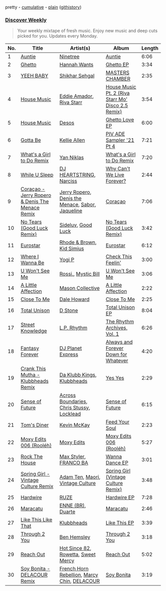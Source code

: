 pretty - [cumulative](/playlists/cumulative/Discover%20Weekly.md) - [plain](/playlists/plain/37i9dQZEVXcERLiUqU2pJX) ([githistory](https://github.githistory.xyz/vitokorn/spotify-playlist-archive/blob/master/playlists/plain/37i9dQZEVXcERLiUqU2pJX))
### [Discover Weekly](https://open.spotify.com/playlist/37i9dQZEVXcERLiUqU2pJX)

> Your weekly mixtape of fresh music. Enjoy new music and deep cuts picked for you. Updates every Monday.

| No. | Title | Artist(s) | Album | Length |
|---|---|---|---|---|
| 1 | [Auntie](https://open.spotify.com/track/7CoHTek0CISwylxMw2s0IA) | [Ninetree](https://open.spotify.com/artist/4D6LAGgsX3m13vegcn4G6p) | [Auntie](https://open.spotify.com/album/3AFLLVW65M0fnYR0bCwnjR) | 6:06 |
| 2 | [Ghetto](https://open.spotify.com/track/0NVG5DoB69ylg6MWbsNUH1) | [Hannah Wants](https://open.spotify.com/artist/7sK4hnuUOXw6VStDw0q8NI) | [Ghetto EP](https://open.spotify.com/album/0Yk2UyQvhV8Jx2AvvFYtev) | 3:34 |
| 3 | [YEEH BABY](https://open.spotify.com/track/6YTwI8kwVp6i1qAEKY5RMQ) | [Shikhar Sehgal](https://open.spotify.com/artist/2sOHDPF7BrxXbOoVgByxhO) | [MASTERS CHAMBER](https://open.spotify.com/album/3ClS6dqSoSUGm87JL6wUXr) | 2:35 |
| 4 | [House Music](https://open.spotify.com/track/3uKF3M3epzWmvA7n21hAx3) | [Eddie Amador](https://open.spotify.com/artist/4d4BTB5YOMdDyTCgU1boCN), [Riva Starr](https://open.spotify.com/artist/1TRFAJu3Cw64APToZaGk9D) | [House Music Pt. 2 (Riva Starr Mo' Disco 2.5 Remix)](https://open.spotify.com/album/3tW91bv2HwU3sq930bVZhG) | 3:54 |
| 5 | [House Music](https://open.spotify.com/track/1GGnUobPVBiV8SgosthVDb) | [Desos](https://open.spotify.com/artist/0WzwuUetbheck154H4iyLu) | [Ghetto Love EP](https://open.spotify.com/album/74aWFWzJJPcJebvjLLivzF) | 6:00 |
| 6 | [Gotta Be](https://open.spotify.com/track/4zBDUmeEZffvdKXS1Afz4f) | [Kellie Allen](https://open.spotify.com/artist/0ITmVPvWLd1t4emVerjKAt) | [PIV ADE Sampler '21 Pt 4](https://open.spotify.com/album/78dGgX1j7SUXv44cDDguU5) | 7:21 |
| 7 | [What's a Girl to Do Remix](https://open.spotify.com/track/1itCvcS9AZuSCaEtoHp55h) | [Yan Niklas](https://open.spotify.com/artist/6DeLMk3WikiQf7PEiTy1mO) | [What's a Girl to Do Remix](https://open.spotify.com/album/3hEjrOBS3nLa8OIKXb47dL) | 7:20 |
| 8 | [While U Sleep](https://open.spotify.com/track/1DNvYQWmYVnKzXZUYssNhX) | [DJ HEARTSTRING](https://open.spotify.com/artist/5tcwaJBUyEdxQxvieuQxU7), [Narciss](https://open.spotify.com/artist/7jEmLGxzh2RuOwdj96tlyL) | [Why Can't We Live Forever?](https://open.spotify.com/album/4I1DFWjeY89TY50WWWZlRK) | 2:44 |
| 9 | [Coraçao - Jerry Ropero & Denis The Menace Remix](https://open.spotify.com/track/5UECHsiVk9iU2Y59ut6aco) | [Jerry Ropero](https://open.spotify.com/artist/73rKG9PlOR46yTmu2IqnSG), [Denis the Menace](https://open.spotify.com/artist/6n9EssuF0EbfGsjVALgttw), [Sabor](https://open.spotify.com/artist/49JZxgrvjHw0U9WVevjKFK), [Jaqueline](https://open.spotify.com/artist/2IGEcWnTFrmEMnq2VRBvDo) | [Coraçao](https://open.spotify.com/album/4Y26xNJT2cW8ArJtLD7ZHO) | 7:06 |
| 10 | [No Tears (Good Luck Remix)](https://open.spotify.com/track/0LSmAi4wnyjdItQHyq9s18) | [Sideluv](https://open.spotify.com/artist/3Qav2btak3NJY2w6NbVC1Y), [Good Luck](https://open.spotify.com/artist/4qjYf4FY77csjIalUFicQS) | [No Tears (Good Luck Remix)](https://open.spotify.com/album/7Iq0GFfte6Mx6a4ZQGUCv8) | 3:42 |
| 11 | [Eurostar](https://open.spotify.com/track/5Xpt6jglwDsoZCOMMYvu4M) | [Rhode & Brown](https://open.spotify.com/artist/3tA0d4G3jC6CXf6MXEZE5T), [Kid Simius](https://open.spotify.com/artist/36y7VzGBD47ymYb40a7JkE) | [Eurostar](https://open.spotify.com/album/7zNqJ80J009uPsmaKw2ge0) | 6:12 |
| 12 | [Where I Wanna Be](https://open.spotify.com/track/4U7mi0pTBJxxR9qcVcp6ZQ) | [Yogi P](https://open.spotify.com/artist/08khJTeKB9PZeVPZy8VyVN) | [Check This Feelin'](https://open.spotify.com/album/2t73QNpe7WzDQe4Go8FkAF) | 3:00 |
| 13 | [U Won't See Me](https://open.spotify.com/track/1WqCf2NfriI4Fff84grSbY) | [Rossi.](https://open.spotify.com/artist/7itMGcVGRKS43LcTQvJitf), [Mystic Bill](https://open.spotify.com/artist/1qBYNcfpwmb1ensiLvWxEV) | [U Won't See Me](https://open.spotify.com/album/3ifZTF4IJFhIM1znvi6GG7) | 3:06 |
| 14 | [A Little Affection](https://open.spotify.com/track/3piaP8HPKRoLK8igX5L13h) | [Mason Collective](https://open.spotify.com/artist/5v1K4IgzvVs7rFzessYPhS) | [A Little Affection](https://open.spotify.com/album/7IZJKdCNLnxHjICJ82pPOH) | 2:22 |
| 15 | [Close To Me](https://open.spotify.com/track/6y5LexCWlXz46m0bVwRweD) | [Dale Howard](https://open.spotify.com/artist/0SnbG2YfyykWmnsXwBXonJ) | [Close To Me](https://open.spotify.com/album/6yI0ibzBrmYDzhjFUpCp7V) | 2:25 |
| 16 | [Total Unison](https://open.spotify.com/track/3e5hFqFf5iltTKxhCIavOM) | [D Stone](https://open.spotify.com/artist/54G5Bq4yKz8mwGYFsffne9) | [Total Unison EP](https://open.spotify.com/album/5GV8PdHjVQmj3bXY0zIXUQ) | 8:04 |
| 17 | [Street Knowledge](https://open.spotify.com/track/4SUmdySyoI9pIMfEs8GdYF) | [L.P. Rhythm](https://open.spotify.com/artist/3K5qBiy5EHwb270817Cy6e) | [The Rhythm Archives, Vol. 1](https://open.spotify.com/album/60H6yKsP5yyVXtVS3RXfXt) | 6:26 |
| 18 | [Fantasy Forever](https://open.spotify.com/track/6QSo1I0Z6gpGENuLFgZb4s) | [DJ Planet Express](https://open.spotify.com/artist/0nx9ai3o3Ba6bE3WHkEoQg) | [Always and Forever Down for Whatever](https://open.spotify.com/album/1ZcW5hVmvcirz8eEEzza5J) | 4:20 |
| 19 | [Crank This Mutha - Klubbheads Remix](https://open.spotify.com/track/4XmY2tcLg5hXw6LLt4hbjT) | [Da Klubb Kings](https://open.spotify.com/artist/3Al5uAJr54fYkKWMPohQ65), [Klubbheads](https://open.spotify.com/artist/2j9KNQNo5B2mQ1isoa0eIe) | [Yes Yes](https://open.spotify.com/album/16sJb3jJD7IVLSG9XFF7DR) | 2:29 |
| 20 | [Sense of Future](https://open.spotify.com/track/5Kq0Jib7ExaLawQnkW5ygj) | [Across Boundaries](https://open.spotify.com/artist/05LFLggIBdr1eWwonERbmT), [Chris Stussy](https://open.spotify.com/artist/3BxjasMelf9pKaE4f7Y0So), [Locklead](https://open.spotify.com/artist/14X4Rn0s4EuGtizL0l8IIw) | [Sense of Future](https://open.spotify.com/album/1KcKv5A34ehM9aqPuVoDfH) | 6:15 |
| 21 | [Tom's Diner](https://open.spotify.com/track/5GFxnDw4Y5XcJkimCYhjQ6) | [Kevin McKay](https://open.spotify.com/artist/07VdEUK5mf0rifGeNqs0Wg) | [Feed Your Soul](https://open.spotify.com/album/0ACWtBUrKuWtUPCA94ovF2) | 2:23 |
| 22 | [Moxy Edits 006 (Rooléh)](https://open.spotify.com/track/0c76sh5peTyKQJB8Ab1Htz) | [Moxy Edits](https://open.spotify.com/artist/3SGhL82phnYh9XBuSp0Wew) | [Moxy Edits 006 (Rooléh)](https://open.spotify.com/album/2KlStOlq7MyZk0sfuCVlm6) | 5:27 |
| 23 | [Rock The House](https://open.spotify.com/track/3EYzxRhzkkVKRiw1PRvPQ6) | [Max Styler](https://open.spotify.com/artist/3NKKngINK1tP6BFy0WOyWk), [FRANCO BA](https://open.spotify.com/artist/4scG3MM222bFgXRcJ7Yajx) | [Wanna Dance EP](https://open.spotify.com/album/2fvC5Y9cNUXetWyiJQJjSp) | 3:01 |
| 24 | [Spring Girl - Vintage Culture Remix](https://open.spotify.com/track/2SCkpXTuQOvXySjlz9O1JH) | [Adam Ten](https://open.spotify.com/artist/05tmGPn4fFdVpnsMt0YW5S), [Maori](https://open.spotify.com/artist/2GjC0P8uCItsOxEYXtm7kv), [Vintage Culture](https://open.spotify.com/artist/28uJnu5EsrGml2tBd7y8ts) | [Spring Girl (Vintage Culture Remix)](https://open.spotify.com/album/5b704SG8QwJJhRVDzDk4yv) | 3:48 |
| 25 | [Hardwire](https://open.spotify.com/track/54bhV1cgGrsT756WSx4Ask) | [RUZE](https://open.spotify.com/artist/4UDibtvT2aaea2hEB3O3PP) | [Hardwire EP](https://open.spotify.com/album/0SZgrm4xKZxn4KJyg1Jy4D) | 7:28 |
| 26 | [Maracatu](https://open.spotify.com/track/1k7ioqP3LnAYNzX6hU1tcE) | [ENNE (BR)](https://open.spotify.com/artist/4uUgP4DI2XclDn1LD6K8hP), [Duarte](https://open.spotify.com/artist/11ofEe58zrex8X5NBbWhsk) | [Maracatu](https://open.spotify.com/album/52EESoke49CgUPtuMlw5AJ) | 2:46 |
| 27 | [Like This Like That](https://open.spotify.com/track/1gmLtVZndFIC4zrJC03iOV) | [Klubbheads](https://open.spotify.com/artist/2j9KNQNo5B2mQ1isoa0eIe) | [Like This EP](https://open.spotify.com/album/0iFuHuo2tdeYzAj4pjOQJs) | 3:39 |
| 28 | [Through 2 You](https://open.spotify.com/track/0evAtYjWJMnNQrdzgNvqvF) | [Ben Hemsley](https://open.spotify.com/artist/366L4EjZXBPYbHs9XDQILZ) | [Through 2 You](https://open.spotify.com/album/3Efj2YOlPbnm2Bz3m3KmwZ) | 3:18 |
| 29 | [Reach Out](https://open.spotify.com/track/3kpZvD74zxH1lOixrxfV1K) | [Hot Since 82](https://open.spotify.com/artist/1tRBmMtER4fGrzrt8O9VpS), [Rowetta](https://open.spotify.com/artist/2SbcWzAeIqhsmdyra9tW3z), [Sweet Mercy](https://open.spotify.com/artist/5tEiJGmi9AsnrmM6LmPq4J) | [Reach Out](https://open.spotify.com/album/6fucpMNG1bswRDX5Kcgng1) | 5:02 |
| 30 | [Soy Bonita - DELACOUR Remix](https://open.spotify.com/track/48aZuTfFhi6IsD5HY1nrhJ) | [French Horn Rebellion](https://open.spotify.com/artist/6G5wDM1Vmsscql7qRtcLH0), [Marcy Chin](https://open.spotify.com/artist/3GrBqSjQjzwavLDJkmAtxd), [DELACOUR](https://open.spotify.com/artist/3bFd5sav9N5kGzBklcXt6l) | [Soy Bonita](https://open.spotify.com/album/0Y1soYuW6i7spTkBf8lGIG) | 3:19 |